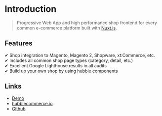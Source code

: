 # Introduction

> Progressive Web App and high performance shop frontend for every common e-commerce platform built with [Nuxt.js](https://nuxtjs.org/).

## Features

✔ Shop integration to Magento, Magento 2, Shopware, xt:Commerce, etc.  
✔ Includes all common shop page types \(category, detail, etc.\)  
✔ Excellent Google Lighthouse results in all audits  
✔ Build up your own shop by using hubble components

## Links

* [Demo](https://demo.hubblecommerce.io/)
* [hubblecommerce.io](https://www.hubblecommerce.io)
* [Github](https://github.com/hubblecommerce/hubble-frontend-pwa)

